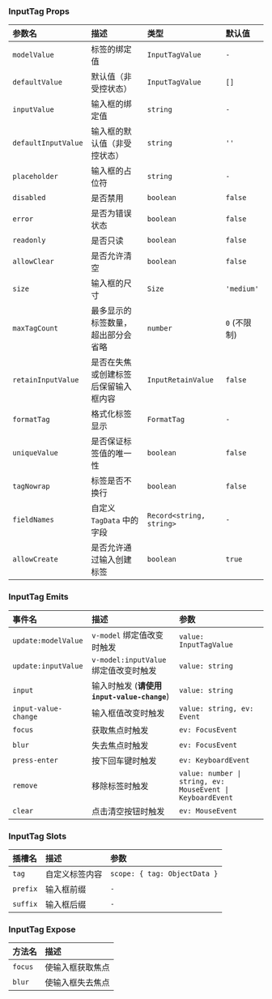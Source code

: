 ### InputTag Props

| 参数名 | 描述 | 类型 | 默认值 |
| :--- | :--- | :--- | :--- |
| `modelValue` | 标签的绑定值 | `InputTagValue` | `-` |
| `defaultValue` | 默认值（非受控状态） | `InputTagValue` | `[]` |
| `inputValue` | 输入框的绑定值 | `string` | `-` |
| `defaultInputValue` | 输入框的默认值（非受控状态） | `string` | `''` |
| `placeholder` | 输入框的占位符 | `string` | `-` |
| `disabled` | 是否禁用 | `boolean` | `false` |
| `error` | 是否为错误状态 | `boolean` | `false` |
| `readonly` | 是否只读 | `boolean` | `false` |
| `allowClear` | 是否允许清空 | `boolean` | `false` |
| `size` | 输入框的尺寸 | `Size` | `'medium'` |
| `maxTagCount` | 最多显示的标签数量，超出部分会省略 | `number` | `0` (不限制) |
| `retainInputValue` | 是否在失焦或创建标签后保留输入框内容 | `InputRetainValue` | `false` |
| `formatTag` | 格式化标签显示 | `FormatTag` | `-` |
| `uniqueValue` | 是否保证标签值的唯一性 | `boolean` | `false` |
| `tagNowrap` | 标签是否不换行 | `boolean` | `false` |
| `fieldNames` | 自定义 `TagData` 中的字段 | `Record<string, string>` | `-` |
| `allowCreate` | 是否允许通过输入创建标签 | `boolean` | `true` |

### InputTag Emits

| 事件名 | 描述 | 参数 |
| :--- | :--- | :--- |
| `update:modelValue` | `v-model` 绑定值改变时触发 | `value: InputTagValue` |
| `update:inputValue` | `v-model:inputValue` 绑定值改变时触发 | `value: string` |
| `input` | 输入时触发 (**请使用 `input-value-change`**) | `value: string` |
| `input-value-change` | 输入框值改变时触发 | `value: string, ev: Event` |
| `focus` | 获取焦点时触发 | `ev: FocusEvent` |
| `blur` | 失去焦点时触发 | `ev: FocusEvent` |
| `press-enter` | 按下回车键时触发 | `ev: KeyboardEvent` |
| `remove` | 移除标签时触发 | `value: number \| string, ev: MouseEvent \| KeyboardEvent` |
| `clear` | 点击清空按钮时触发 | `ev: MouseEvent` |

### InputTag Slots

| 插槽名 | 描述 | 参数 |
| :--- | :--- | :--- |
| `tag` | 自定义标签内容 | `scope: { tag: ObjectData }` |
| `prefix` | 输入框前缀 | `-` |
| `suffix` | 输入框后缀 | `-` |

### InputTag Expose

| 方法名 | 描述 |
| :--- | :--- |
| `focus` | 使输入框获取焦点 |
| `blur` | 使输入框失去焦点 |

